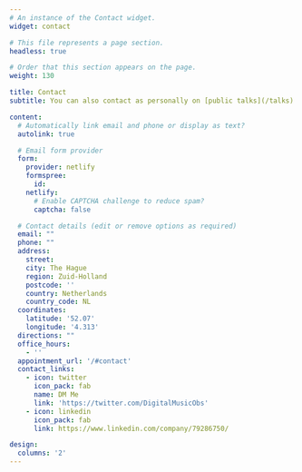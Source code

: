 ```yaml
---
# An instance of the Contact widget.
widget: contact

# This file represents a page section.
headless: true

# Order that this section appears on the page.
weight: 130

title: Contact
subtitle: You can also contact as personally on [public talks](/talks) and [meetups](/meetup).

content:
  # Automatically link email and phone or display as text?
  autolink: true

  # Email form provider
  form:
    provider: netlify
    formspree:
      id:
    netlify:
      # Enable CAPTCHA challenge to reduce spam?
      captcha: false

  # Contact details (edit or remove options as required)
  email: ""
  phone: ""
  address:
    street: 
    city: The Hague
    region: Zuid-Holland
    postcode: ''
    country: Netherlands
    country_code: NL
  coordinates:
    latitude: '52.07'
    longitude: '4.313'
  directions: ""
  office_hours:
    - ''
  appointment_url: '/#contact'
  contact_links:
    - icon: twitter
      icon_pack: fab
      name: DM Me
      link: 'https://twitter.com/DigitalMusicObs'
    - icon: linkedin
      icon_pack: fab
      link: https://www.linkedin.com/company/79286750/

design:
  columns: '2'
---
```

